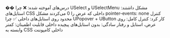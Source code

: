 �� درس‌های آموخته شده:
❌ چرا USelect و USelectMenu مشکل داشتند:
استایل‌های CSS داخلی که عرض را 0 می‌کردند
مشکل pointer-events: none
کنترل محدود روی استایل‌های داخلی
✅ چرا UPopover + UButton کار کرد:
کنترل کامل: روی عرض، استایل و رفتار
سادگی: بدون استایل‌های پیچیده داخلی
قابلیت اطمینان: کمتر وابسته به CSS داخلی کامپوننت